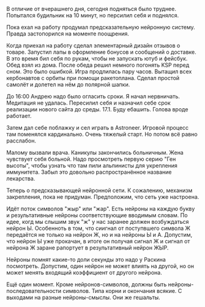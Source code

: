 В отличие от вчерашнего дня, сегодня подняться было труднее. Попытался будильник на 10 минут, но персилил себя и поднялся.

Пока ехал на работу продумал предсказательную нейронную систему. Правда застопорился на моменте поощрения.

Когда приехал на работу сделал элементарный дизайн отзывов о товаре. Запустил лапы в оформление бонусов и сообщений о доставке.
В это время бил себя по рукам, чтобы не запускать ютуб и фейсбук.
Обед взял из дома. После обеда решил немного погонять KSP перед сном. Это было ошибкой. Игра продлилась пару часов. Вытащил всех кербонавтов с орбиты при помощи ракетоплана. Сделал простой самолёт и долетел на нём до полярной шапки.

До 16:00 Андрею надо было огласить сроки. Я начал нервничать. Медитация не удалась.
Пересилил себя и назначил себе срок реализации нового сайта до среды. 17.1. Буду ебашить. Голова вроде работает.

Затем дал себе поблажку и сел играть в Astroneer.
Игровой процесс там поменялся кардинально. Очень тяжелый старт. Но потом всё равно расслабон.

Малому вызвали врача. Каникулы закончились больничным.
Жена чувствует себя больной. Надо просмотреть первую серию "Ген высоты", чтобы узнать что там пили альпинисты для укрепления иммунитета. Забыл это довольно распространённое название лекарства.

Теперь о предсказывающей нейронной сети.
К сожалению, механизм закрепления, пока не придуман. Предположим, что сеть уже настроена.

Идёт поток символов "жыр" или "жар". Есть нейроны на каждую букву и результативные нейроны соответствующие вводимым словам. По идее, когд мы слышим звук "ж" у нас заранее должен возбуждаться нейрон Ы. Особенноть в том, что сиигнал от поступвшего символа Ж передаётся не только на нейрон Ж, но и на нейроны Ы и А. Допустим, что нейрон Ы уже прокачан, в итоге он получая сигнал Ж и сигнал от нейрона Ж заране рапортует в результативный нейрон ЖЫР.

Нейроны помнят какие-то доли секунды это надо у Раскина посмотреть.
Допустим, один нейрон не может влиять на другой, но он может менять входящий коэффициент от другого нейрона.

Ещё один момент. Кроме нейронов-символов, должны быть нейроны-последовательности символов. Типа корни и окончания всякие. С выходами на разные нейроны-смыслы. Они же гешальты.